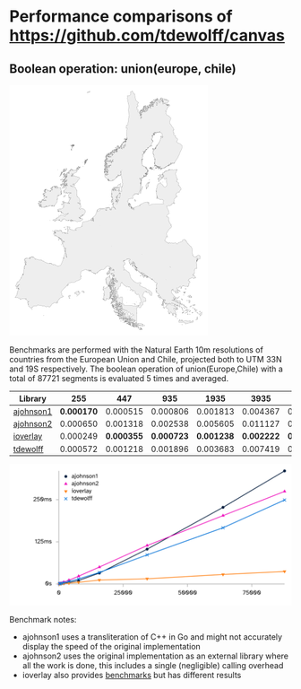 # Performance comparisons of https://github.com/tdewolff/canvas
## Boolean operation: union(europe, chile)
![union(europe,chile)](https://raw.githubusercontent.com/tdewolff/canvas_benchmarks/refs/heads/master/boolean/tdewolff.png)

Benchmarks are performed with the Natural Earth 10m resolutions of countries from the European Union and Chile, projected both to UTM 33N and 19S respectively. The boolean operation of union(Europe,Chile) with a total of 87721 segments is evaluated 5 times and averaged.

| Library | 255 | 447 | 935 | 1935 | 3935 | 7692 | 15763 | 34318 | 63809 | 87721 |
| --- | --- | --- | --- | --- | --- | --- | --- | --- | --- | --- |
| [ajohnson1](http://www.angusj.com/delphi/clipper/documentation/Docs/Overview/_Body.htm) | **0.000170** | 0.000515 | 0.000806 | 0.001813 | 0.004367 | 0.010307 | 0.032215 | 0.103214 | 0.227305 | 0.335477 |
| [ajohnson2](https://github.com/AngusJohnson/Clipper2) | 0.000650 | 0.001318 | 0.002538 | 0.005605 | 0.011127 | 0.023019 | 0.050037 | 0.113970 | 0.202780 | 0.274606 |
| [ioverlay](https://github.com/iShape-Rust/iOverlay) | 0.000249 | **0.000355** | **0.000723** | **0.001238** | **0.002222** | **0.004795** | **0.011537** | **0.015399** | **0.028063** | **0.036972** |
| [tdewolff](https://github.com/tdewolff/canvas) | 0.000572 | 0.001218 | 0.001896 | 0.003683 | 0.007419 | 0.014916 | 0.034088 | 0.086138 | 0.166645 | 0.249121 |

![Boolean results graph](https://raw.githubusercontent.com/tdewolff/canvas_benchmarks/refs/heads/master/boolean/results.png)

Benchmark notes:
- ajohnson1 uses a transliteration of C++ in Go and might not accurately display the speed of the original implementation
- ajohnson2 uses the original implementation as an external library where all the work is done, this includes a single (negligible) calling overhead
- ioverlay also provides [benchmarks](https://ishape-rust.github.io/iShape-js/overlay/performance/performance.html) but has different results
